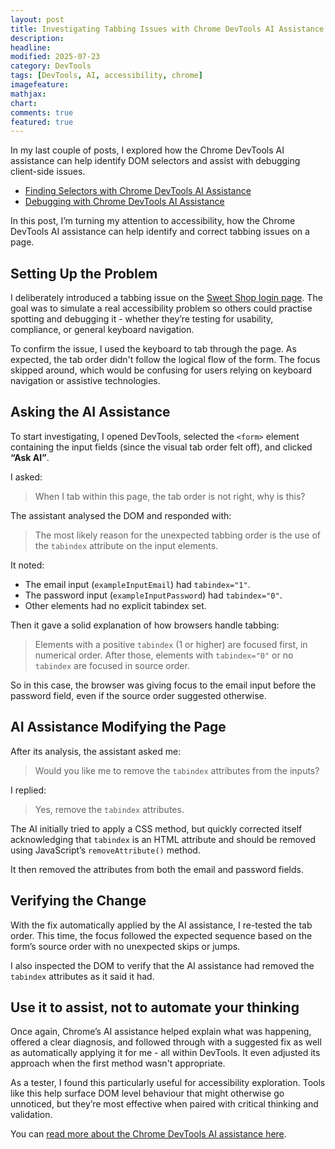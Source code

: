 ```yaml
---
layout: post
title: Investigating Tabbing Issues with Chrome DevTools AI Assistance
description:
headline:
modified: 2025-07-23
category: DevTools
tags: [DevTools, AI, accessibility, chrome]
imagefeature:
mathjax:
chart:
comments: true
featured: true
---
```


In my last couple of posts, I explored how the Chrome DevTools AI assistance can help identify DOM selectors and assist with debugging client-side issues.

* [Finding Selectors with Chrome DevTools AI Assistance](https://vivrichards.co.uk/devtools/devtools-ai-assistance-find-selectors-a-handy-assistant-not-replacement)
* [Debugging with Chrome DevTools AI Assistance](https://vivrichards.co.uk/devtools/debugging-with-chrome-devtools-ai-assistance)

In this post, I’m turning my attention to accessibility, how the Chrome DevTools AI assistance can help identify and correct tabbing issues on a page.

##  Setting Up the Problem
I deliberately introduced a tabbing issue on the [Sweet Shop login page](https://sweetshop.vivrichards.co.uk/login). The goal was to simulate a real accessibility problem so others could practise spotting and debugging it - whether they’re testing for usability, compliance, or general keyboard navigation.

To confirm the issue, I used the keyboard to tab through the page. As expected, the tab order didn't follow the logical flow of the form. The focus skipped around, which would be confusing for users relying on keyboard navigation or assistive technologies.

## Asking the AI Assistance
To start investigating, I opened DevTools, selected the `<form>` element containing the input fields (since the visual tab order felt off), and clicked **“Ask AI”**.

I asked:

>When I tab within this page, the tab order is not right, why is this?

The assistant analysed the DOM and responded with:

>The most likely reason for the unexpected tabbing order is the use of the `tabindex` attribute on the input elements.

It noted:

* The email input (`exampleInputEmail`) had `tabindex="1"`.
* The password input (`exampleInputPassword`) had `tabindex="0"`.
* Other elements had no explicit tabindex set.

Then it gave a solid explanation of how browsers handle tabbing:

>Elements with a positive `tabindex` (1 or higher) are focused first, in numerical order. After those, elements with `tabindex="0"` or no `tabindex` are focused in source order.

So in this case, the browser was giving focus to the email input before the password field, even if the source order suggested otherwise.

## AI Assistance Modifying the Page
After its analysis, the assistant asked me:

>Would you like me to remove the `tabindex` attributes from the inputs?

I replied:

>Yes, remove the `tabindex` attributes.

The AI initially tried to apply a CSS method, but quickly corrected itself acknowledging that `tabindex` is an HTML attribute and should be removed using JavaScript’s `removeAttribute()` method.

It then removed the attributes from both the email and password fields.

## Verifying the Change
With the fix automatically applied by the AI assistance, I re-tested the tab order. This time, the focus followed the expected sequence based on the form’s source order with no unexpected skips or jumps.

I also inspected the DOM to verify that the AI assistance had removed the `tabindex` attributes as it said it had.

## Use it to assist, not to automate your thinking
Once again, Chrome’s AI assistance helped explain what was happening, offered a clear diagnosis, and followed through with a suggested fix as well as automatically applying it for me - all within DevTools. It even adjusted its approach when the first method wasn't appropriate.

As a tester, I found this particularly useful for accessibility exploration. Tools like this help surface DOM level behaviour that might otherwise go unnoticed, but they’re most effective when paired with critical thinking and validation.

You can [read more about the Chrome DevTools AI assistance here](https://developer.chrome.com/docs/devtools/ai-assistance).
